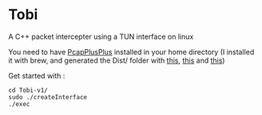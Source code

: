 # Tobi
A C++ packet intercepter using a TUN interface on linux

You need to have [PcapPlusPlus](https://github.com/seladb/PcapPlusPlus) installed in your home directory
(I installed it with brew, and generated the Dist/ folder with [this](https://pcapplusplus.github.io/docs/install/linux#wizard-mode), [this](https://pcapplusplus.github.io/docs/install/linux#wizard-mode) and [this](https://pcapplusplus.github.io/docs/install/linux#installation))


Get started with :
```
cd Tobi-v1/
sudo ./createInterface
./exec
```